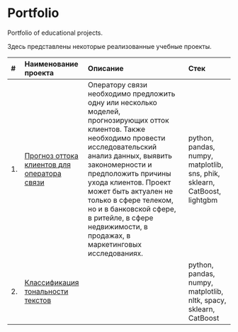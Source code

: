 # Portfolio
Portfolio of educational projects.

Здесь представлены некоторые реализованные учебные проекты.

| #   | Наименование проекта | Описание | Стек |
|:--- |       :---           |  :---    | :--- |
| 1.  | [Прогноз оттока клиентов для оператора связи](https://github.com/annapugovkina/Portfolio/tree/main/Telecom)| Оператору связи необходимо предложить одну или несколько моделей, прогнозирующих отток клиентов. Также необходимо провести исследовательский анализ данных, выявить закономерности и предположить причины ухода клиентов. Проект может быть актуален не только в сфере телеком, но и в банковской сфере, в ритейле, в сфере недвижимости, в продажах, в маркетинговых исследованиях.  | python, pandas, numpy, matplotlib, sns, phik, sklearn, CatBoost, lightgbm|
| 2.  |  [Классификация тональности текстов](https://github.com/annapugovkina/Portfolio/tree/main/Text%20Classification)  |       |  python, pandas, numpy, matplotlib, nltk, spacy, sklearn, CatBoost|

